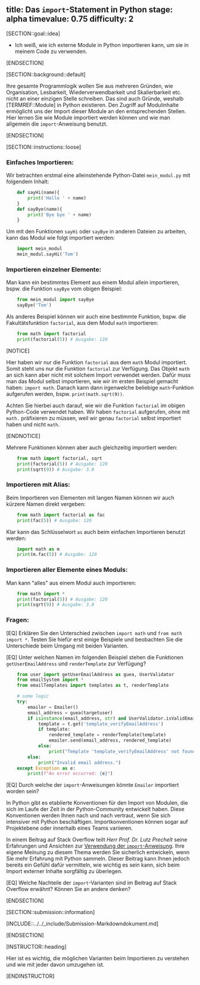 title: Das <code>import</code>-Statement in Python
stage: alpha
timevalue: 0.75
difficulty: 2
---

[SECTION::goal::idea]

- Ich weiß, wie ich externe Module in Python importieren kann, um sie in meinem Code zu verwenden.

[ENDSECTION]

[SECTION::background::default]

Ihre gesamte Programmlogik wollen Sie aus mehreren Gründen, wie Organisation, Lesbarkeit, 
Wiederverwendbarkeit und Skalierbarkeit etc. nicht an einer einzigen Stelle schreiben. 
Das sind auch Gründe, weshalb [TERMREF::Module] in Python existieren.
Den Zugriff auf Modulinhalte ermöglicht uns der Import dieser Module an den entsprechenden Stellen. 
Hier lernen Sie wie Module importiert werden können und 
wie man allgemein die `import`-Anweisung benutzt.

[ENDSECTION]

[SECTION::instructions::loose]

### Einfaches Importieren:

Wir betrachten erstmal eine alleinstehende Python-Datei `mein_modul.py` mit folgendem Inhalt:

```python
    def sayHi(name){
        print('Hallo ' + name)
    }
    def sayBye(name){
        print('Bye bye ' + name)
    }
```

Um mit den Funktionen `sayHi` oder `sayBye` in anderen Dateien zu arbeiten, kann das Modul wie folgt
 importiert werden:

```python
    import mein_modul
    mein_modul.sayHi('Tom')
```

### Importieren einzelner Elemente:

Man kann ein bestimmtes Element aus einem Modul allein importieren, bspw. die Funktion `sayBye` vom
obigen Beispiel:

```python
    from mein_modul import sayBye 
    sayBye('Tom')
```

Als anderes Beispiel können wir auch eine bestimmte Funktion, bspw. die Fakultätsfunktion `factorial`,
aus dem Modul `math` importieren:

```python
    from math import factorial
    print(factorial(5)) # Ausgabe: 120
```

[NOTICE]

Hier haben wir nur die Funktion `factorial` aus dem `math` Modul importiert. Somit steht uns nur 
die Funktion `factorial` zur Verfügung. Das Objekt `math` an sich kann aber nicht mit solchem Import
verwendet werden. Dafür muss man das Modul selbst importieren, wie wir im ersten Beispiel gemacht
haben: `import math`. Danach kann dann irgenwelche beliebige `math`-Funktion aufgerufen werden, bspw.
`print(math.sqrt(9))`.

Achten Sie hierbei auch darauf, wie wir die Funktion `factorial` im obigen Python-Code verwendet
haben. Wir haben `factorial` aufgerufen, ohne mit `math.` präfixieren zu müssen, 
weil wir genau `factorial` selbst importiert haben und nicht `math`.

[ENDNOTICE]

Mehrere Funktionen können aber auch gleichzeitig importiert werden: 

```python
    from math import factorial, sqrt
    print(factorial(5)) # Ausgabe: 120
    print(sqrt(9)) # Ausgabe: 3.0
```

### Importieren mit Alias:

Beim Importieren von Elementen mit langen Namen können wir auch kürzere Namen direkt vergeben:

```python
    from math import factorial as fac
    print(fac(5)) # Ausgabe: 120
```

Klar kann das Schlüsselwort `as` auch beim einfachen Importieren benutzt werden:

```python
    import math as m
    print(m.fac(5)) # Ausgabe: 120
```

### Importieren aller Elemente eines Moduls:

Man kann "alles" aus einem Modul auch importieren:

```python
    from math import *
    print(factorial(5)) # Ausgabe: 120
    print(sqrt(9)) # Ausgabe: 3.0
```

### Fragen:

[EQ] Erklären Sie den Unterschied zwischen `import math` und `from math import *`. Testen Sie hiefür 
erst einige Beispiele und beobachten Sie die Unterschiede beim Umgang mit beiden Varianten. 

[EQ] Unter welchen Namen im folgenden Beispiel stehen die Funktionen `getUserEmailAddress` und 
`renderTemplate` zur Verfügung?

```python
    from user import getUserEmailAddress as guea, UserValidator
    from emailSystem import *
    from emailTemplates import templates as t, renderTemplate

    # some logic
    try:
        emailer = Emailer()
        email_address = guea(targetuser)
        if isinstance(email_address, str) and UserValidator.isValidEmailAddress(email_address):
            template = t.get('template_verifyEmailAddress')
            if template:
                rendered_template = renderTemplate(template)
                emailer.send(email_address, rendered_template)
            else:
                print("Template 'template_verifyEmailAddress' not found.")
        else:
            print("Invalid email address.")
    except Exception as e:
        print(f"An error occurred: {e}")
```

[EQ] Durch welche der `import`-Anweisungen könnte `Emailer` importiert worden sein?

In Python gibt es etablierte Konventionen für den Import von Modulen, 
die sich im Laufe der Zeit in der Python-Community entwickelt haben. 
Diese Konventionen werden Ihnen nach und nach vertraut, 
wenn Sie sich intensiver mit Python beschäftigen. 
Importkonventionen können sogar auf Projektebene oder innerhalb eines Teams variieren.

In einem Beitrag auf Stack Overflow teilt *Herr Prof. Dr. Lutz Prechelt* seine Erfahrungen und 
Ansichten zur [Verwendung der `import`-Anweisung](https://stackoverflow.com/a/29193752/2810305). 
Ihre eigene Meinung zu diesem Thema werden Sie sicherlich entwickeln, 
wenn Sie mehr Erfahrung mit Python sammeln. 
Dieser Beitrag kann Ihnen jedoch bereits ein Gefühl dafür vermitteln, wie wichtig es sein kann, 
sich beim Import externer Inhalte sorgfältig zu überlegen.

[EQ] Welche Nachteile der `import`-Varianten sind im Beitrag auf Stack Overflow erwähnt? 
Können Sie an andere denken?

[ENDSECTION]

[SECTION::submission::information]

[INCLUDE::../../_include/Submission-Markdowndokument.md]

[ENDSECTION]

[INSTRUCTOR::heading]

Hier ist es wichtig, die möglichen Varianten beim Importieren zu verstehen und wie mit jeder davon 
umzugehen ist. 

[ENDINSTRUCTOR]

